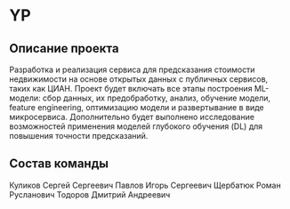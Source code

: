 # YP
## Описание проекта 
Разработка и реализация сервиса для предсказания стоимости недвижимости на основе открытых данных с публичных сервисов, таких как ЦИАН. 
Проект будет включать все этапы построения ML-модели: сбор данных, их предобработку, анализ, обучение модели, feature engineering, оптимизацию модели и развертывание в виде микросервиса. 
Дополнительно будет выполнено исследование возможностей применения моделей глубокого обучения (DL) для повышения точности предсказаний.


## Состав команды
Куликов Сергей Сергеевич
Павлов Игорь Сергеевич 
Щербатюк Роман Русланович
Тодоров Дмитрий Андреевич
